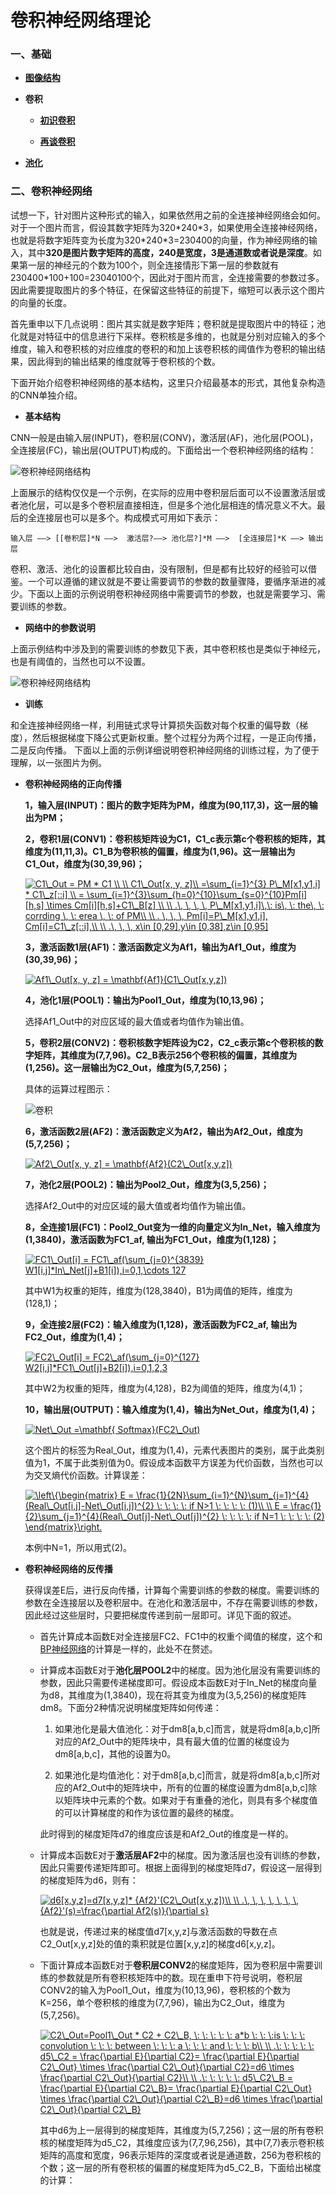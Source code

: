 # 卷积神经网络理论

### 一、基础

* **[图像结构](https://github.com/Anfany/Machine-Learning-for-Beginner-by-Python3/blob/master/CNN/fig.md)**


* **卷积**

    * **[初识卷积](https://github.com/Anfany/Machine-Learning-for-Beginner-by-Python3/blob/master/CNN/convolution.md)**

    * **[再谈卷积](https://github.com/Anfany/Machine-Learning-for-Beginner-by-Python3/blob/master/CNN/convolution2.md)**

* **[池化](https://github.com/Anfany/Machine-Learning-for-Beginner-by-Python3/blob/master/CNN/pooling.md)**

### 二、卷积神经网络

试想一下，针对图片这种形式的输入，如果依然用之前的全连接神经网络会如何。对于一个图片而言，假设其数字矩阵为320\*240\*3，如果使用全连接神经网络，也就是将数字矩阵变为长度为320\*240\*3=230400的向量，作为神经网络的输入，其中**320是图片数字矩阵的高度，240是宽度，3是通道数或者说是深度**。如果第一层的神经元的个数为100个，则全连接情形下第一层的参数就有230400\*100+100=23040100个，因此对于图片而言，全连接需要的参数过多。因此需要提取图片的多个特征，在保留这些特征的前提下，缩短可以表示这个图片的向量的长度。

首先重申以下几点说明：图片其实就是数字矩阵；卷积就是提取图片中的特征；池化就是对特征中的信息进行下采样。卷积核是多维的，也就是分别对应输入的多个维度，输入和卷积核的对应维度的卷积的和加上该卷积核的阈值作为卷积的输出结果，因此得到的输出结果的维度就等于卷积核的个数。

下面开始介绍卷积神经网络的基本结构，这里只介绍最基本的形式，其他复杂构造的CNN单独介绍。



* **基本结构**

CNN一般是由输入层(INPUT)，卷积层(CONV)，激活层(AF)，池化层(POOL)，全连接层(FC)，输出层(OUTPUT)构成的。下面给出一个卷积神经网络的结构：
   
![卷积神经网络结构](https://github.com/Anfany/Machine-Learning-for-Beginner-by-Python3/blob/master/CNN/Cnn/cnn_s.png)
   

上面展示的结构仅仅是一个示例，在实际的应用中卷积层后面可以不设置激活层或者池化层，可以是多个卷积层直接相连，但是多个池化层相连的情况意义不大。最后的全连接层也可以是多个。构成模式可用如下表示：
```
输入层 ——> [[卷积层]*N ——>  激活层?——> 池化层?]*M ——>  [全连接层]*K ——> 输出层
```
卷积、激活、池化的设置都比较自由，没有限制，但是都有比较好的经验可以借鉴。一个可以遵循的建议就是不要让需要调节的参数的数量骤降，要循序渐进的减少。下面以上面的示例说明卷积神经网络中需要调节的参数，也就是需要学习、需要训练的参数。
   
* **网络中的参数说明**   

上面示例结构中涉及到的需要训练的参数见下表，其中卷积核也是类似于神经元，也是有阈值的，当然也可以不设置。

![卷积神经网络结构](https://github.com/Anfany/Machine-Learning-for-Beginner-by-Python3/blob/master/CNN/Cnn/cnn_papng.png)
   
* **训练**      

和全连接神经网络一样，利用链式求导计算损失函数对每个权重的偏导数（梯度），然后根据梯度下降公式更新权重。整个过程分为两个过程，一是正向传播，二是反向传播。 下面以上面的示例详细说明卷积神经网络的训练过程，为了便于理解，以一张图片为例。
  

   + **卷积神经网络的正向传播**
     
     **1，输入层(INPUT)：图片的数字矩阵为PM，维度为(90,117,3)，这一层的输出为PM；**
     
     **2，卷积1层(CONV1)：卷积核矩阵设为C1，C1_c表示第c个卷积核的矩阵，其维度为(11,11,3)。C1_B为卷积核的偏置，维度为(1,96)。这一层输出为C1_Out，维度为(30,39,96)；**
     
        <a href="https://www.codecogs.com/eqnedit.php?latex=C1\_Out&space;=&space;PM&space;*&space;C1&space;\\&space;\\&space;C1\_Out[x,&space;y,&space;z]\\&space;=\sum_{i=1}^{3}&space;P\_M[x1,y1,i]&space;*&space;C1\_z[::i]&space;\\&space;=&space;\sum_{i=1}^{3}\sum_{h=0}^{10}\sum_{s=0}^{10}Pm[i][h,s]&space;\times&space;Cm[i][h,s]&plus;C1\_B[z]&space;\\&space;\\&space;.\,&space;\,&space;\,&space;\,&space;P\_M[x1,y1,i]\,\:&space;is\,&space;\:&space;the\,&space;\:&space;corrding&space;\,&space;\:&space;erea&space;\,&space;\:&space;of&space;PM\\&space;\\&space;.&space;\,&space;\,&space;\,&space;Pm[i]=P\_M[x1,y1,i],&space;Cm[i]=C1\_z[::i],\\&space;\\&space;.\,&space;\,&space;\,&space;x\in&space;[0,29],y\in&space;[0,38],z\in&space;[0,95]" target="_blank"><img src="https://latex.codecogs.com/gif.latex?C1\_Out&space;=&space;PM&space;*&space;C1&space;\\&space;\\&space;C1\_Out[x,&space;y,&space;z]\\&space;=\sum_{i=1}^{3}&space;P\_M[x1,y1,i]&space;*&space;C1\_z[::i]&space;\\&space;=&space;\sum_{i=1}^{3}\sum_{h=0}^{10}\sum_{s=0}^{10}Pm[i][h,s]&space;\times&space;Cm[i][h,s]&plus;C1\_B[z]&space;\\&space;\\&space;.\,&space;\,&space;\,&space;\,&space;P\_M[x1,y1,i]\,\:&space;is\,&space;\:&space;the\,&space;\:&space;corrding&space;\,&space;\:&space;erea&space;\,&space;\:&space;of&space;PM\\&space;\\&space;.&space;\,&space;\,&space;\,&space;Pm[i]=P\_M[x1,y1,i],&space;Cm[i]=C1\_z[::i],\\&space;\\&space;.\,&space;\,&space;\,&space;x\in&space;[0,29],y\in&space;[0,38],z\in&space;[0,95]" title="C1\_Out = PM * C1 \\ \\ C1\_Out[x, y, z]\\ =\sum_{i=1}^{3} P\_M[x1,y1,i] * C1\_z[::i] \\ = \sum_{i=1}^{3}\sum_{h=0}^{10}\sum_{s=0}^{10}Pm[i][h,s] \times Cm[i][h,s]+C1\_B[z] \\ \\ .\, \, \, \, P\_M[x1,y1,i]\,\: is\, \: the\, \: corrding \, \: erea \, \: of PM\\ \\ . \, \, \, Pm[i]=P\_M[x1,y1,i], Cm[i]=C1\_z[::i],\\ \\ .\, \, \, x\in [0,29],y\in [0,38],z\in [0,95]" /></a>
     
     
     **3，激活函数1层(AF1)：激活函数定义为Af1，输出为Af1_Out，维度为(30,39,96)；**
     
        <a href="https://www.codecogs.com/eqnedit.php?latex=Af1\_Out[x,&space;y,&space;z]&space;=&space;\mathbf{Af1}(C1\_Out[x,y,z])" target="_blank"><img src="https://latex.codecogs.com/gif.latex?Af1\_Out[x,&space;y,&space;z]&space;=&space;\mathbf{Af1}(C1\_Out[x,y,z])" title="Af1\_Out[x, y, z] = \mathbf{Af1}(C1\_Out[x,y,z])" /></a>
     
     **4，池化1层(POOL1)：输出为Pool1_Out，维度为(10,13,96)；**
     
          
        选择Af1_Out中的对应区域的最大值或者均值作为输出值。
     
     
     **5，卷积2层(CONV2)：卷积核数字矩阵设为C2，C2_c表示第c个卷积核的数字矩阵，其维度为(7,7,96)。C2_B表示256个卷积核的偏置，其维度为(1,256)。这一层输出为C2_Out，维度为(5,7,256)；**
     
        具体的运算过程图示：
        
        ![卷积](https://github.com/Anfany/Machine-Learning-for-Beginner-by-Python3/blob/master/CNN/Cnn/cnn_conv.png)
   
     **6，激活函数2层(AF2)：激活函数定义为Af2，输出为Af2_Out，维度为(5,7,256)；**
     
        <a href="https://www.codecogs.com/eqnedit.php?latex=Af2\_Out[x,&space;y,&space;z]&space;=&space;\mathbf{Af2}(C2\_Out[x,y,z])" target="_blank"><img src="https://latex.codecogs.com/gif.latex?Af2\_Out[x,&space;y,&space;z]&space;=&space;\mathbf{Af2}(C2\_Out[x,y,z])" title="Af2\_Out[x, y, z] = \mathbf{Af2}(C2\_Out[x,y,z])" /></a>
     
     **7，池化2层(POOL2)：输出为Pool2_Out，维度为(3,5,256)；**
     
        选择Af2_Out中的对应区域的最大值或者均值作为输出值。
     
     **8，全连接1层(FC1)：Pool2_Out变为一维的向量定义为In_Net，输入维度为(1,3840)，激活函数为FC1_af, 输出为FC1_Out，维度为(1,128)；**
     
       <a href="https://www.codecogs.com/eqnedit.php?latex=FC1\_Out[i]&space;=&space;FC1\_af(\sum_{j=0}^{3839}&space;W1[i,j]*In\_Net[j]&plus;B1[i]),i=0,1,\cdots&space;127" target="_blank"><img src="https://latex.codecogs.com/gif.latex?FC1\_Out[i]&space;=&space;FC1\_af(\sum_{j=0}^{3839}&space;W1[i,j]*In\_Net[j]&plus;B1[i]),i=0,1,\cdots&space;127" title="FC1\_Out[i] = FC1\_af(\sum_{j=0}^{3839} W1[i,j]*In\_Net[j]+B1[i]),i=0,1,\cdots 127" /></a>
     
       其中W1为权重的矩阵，维度为(128,3840)，B1为阈值的矩阵，维度为(128,1)；
   
     **9，全连接2层(FC2)：输入维度为(1,128)，激活函数为FC2_af, 输出为FC2_Out，维度为(1,4)；**
     
       <a href="https://www.codecogs.com/eqnedit.php?latex=FC2\_Out[i]&space;=&space;FC2\_af(\sum_{j=0}^{127}&space;W2[i,j]*FC1\_Out[j]&plus;B2[i]),i=0,1,2,3" target="_blank"><img src="https://latex.codecogs.com/gif.latex?FC2\_Out[i]&space;=&space;FC2\_af(\sum_{j=0}^{127}&space;W2[i,j]*FC1\_Out[j]&plus;B2[i]),i=0,1,2,3" title="FC2\_Out[i] = FC2\_af(\sum_{j=0}^{127} W2[i,j]*FC1\_Out[j]+B2[i]),i=0,1,2,3" /></a>
   
     
     其中W2为权重的矩阵，维度为(4,128)，B2为阈值的矩阵，维度为(4,1)；
     
     **10，输出层(OUTPUT)：输入维度为(1,4)，输出为Net_Out，维度为(1,4)；**
     
       <a href="https://www.codecogs.com/eqnedit.php?latex=Net\_Out&space;=\mathbf{&space;Softmax}(FC2\_Out)" target="_blank"><img src="https://latex.codecogs.com/gif.latex?Net\_Out&space;=\mathbf{&space;Softmax}(FC2\_Out)" title="Net\_Out =\mathbf{ Softmax}(FC2\_Out)" /></a>
     
       这个图片的标签为Real_Out，维度为(1,4)，元素代表图片的类别，属于此类别值为1，不属于此类别值为0。假设成本函数平方误差为代价函数，当然也可以为交叉熵代价函数。计算误差：
     
      <a href="https://www.codecogs.com/eqnedit.php?latex=\left\{\begin{matrix}&space;E&space;=&space;\frac{1}{2N}\sum_{i=1}^{N}\sum_{j=1}^{4}(Real\_Out[i,j]-Net\_Out[i,j])^{2}&space;\:&space;\:&space;\:&space;\:&space;if&space;N>1&space;\:&space;\:&space;\:&space;\:&space;(1)\\&space;\\&space;E&space;=&space;\frac{1}{2}\sum_{j=1}^{4}(Real\_Out[j]-Net\_Out[j])^{2}&space;\:&space;\:&space;\:&space;\:&space;if&space;N=1&space;\:&space;\:&space;\:&space;\:&space;(2)&space;\end{matrix}\right." target="_blank"><img src="https://latex.codecogs.com/gif.latex?\left\{\begin{matrix}&space;E&space;=&space;\frac{1}{2N}\sum_{i=1}^{N}\sum_{j=1}^{4}(Real\_Out[i,j]-Net\_Out[i,j])^{2}&space;\:&space;\:&space;\:&space;\:&space;if&space;N>1&space;\:&space;\:&space;\:&space;\:&space;(1)\\&space;\\&space;E&space;=&space;\frac{1}{2}\sum_{j=1}^{4}(Real\_Out[j]-Net\_Out[j])^{2}&space;\:&space;\:&space;\:&space;\:&space;if&space;N=1&space;\:&space;\:&space;\:&space;\:&space;(2)&space;\end{matrix}\right." title="\left\{\begin{matrix} E = \frac{1}{2N}\sum_{i=1}^{N}\sum_{j=1}^{4}(Real\_Out[i,j]-Net\_Out[i,j])^{2} \: \: \: \: if N>1 \: \: \: \: (1)\\ \\ E = \frac{1}{2}\sum_{j=1}^{4}(Real\_Out[j]-Net\_Out[j])^{2} \: \: \: \: if N=1 \: \: \: \: (2) \end{matrix}\right." /></a>
     
     本例中N=1，所以用式(2)。
     
    
   +  **卷积神经网络的反传播**
     
      获得误差E后，进行反向传播，计算每个需要训练的参数的梯度。需要训练的参数在全连接层以及卷积层中。在池化和激活层中，不存在需要训练的参数，因此经过这些层时，只要把梯度传递到前一层即可。详见下面的叙述。
     
         + 首先计算成本函数E对全连接层FC2、FC1中的权重个阈值的梯度，这个和[BP神经网络](https://github.com/Anfany/Machine-Learning-for-Beginner-by-Python3/blob/master/BPNN/readme.md)的计算是一样的，此处不在赘述。
      
         + 计算成本函数E对于**池化层POOL2**中的梯度。因为池化层没有需要训练的参数，因此只需要传递梯度即可。假设成本函数E对于In_Net的梯度向量为d8，其维度为(1,3840)，现在将其变为维度为(3,5,256)的梯度矩阵dm8。下面分2种情况说明梯度矩阵如何传递：
           
             1. 如果池化是最大值池化：对于dm8[a,b,c]而言，就是将dm8[a,b,c]所对应的Af2_Out中的矩阵块中，具有最大值的位置的梯度设为dm8[a,b,c]，其他的设置为0。
             
             2. 如果池化是均值池化：对于dm8[a,b,c]而言，就是将dm8[a,b,c]所对应的Af2_Out中的矩阵块中，所有的位置的梯度设置为dm8[a,b,c]除以矩阵块中元素的个数。如果对于有重叠的池化，则具有多个梯度值的可以计算梯度的和作为该位置的最终的梯度。
             
            此时得到的梯度矩阵d7的维度应该是和Af2_Out的维度是一样的。
             
         
        +  计算成本函数E对于**激活层AF2**中的梯度。因为激活层也没有训练的参数，因此只需要传递矩阵即可。根据上面得到的梯度矩阵d7，假设这一层得到的梯度矩阵为d6，则有：
            
            <a href="https://www.codecogs.com/eqnedit.php?latex=d6[x,y,z]=d7[x,y,z]*&space;{Af2}'(C2\_Out[x,y,z])\\&space;\\&space;.\,&space;\,&space;\,&space;\,&space;\,&space;\,&space;\,&space;{Af2}'(s)=\frac{\partial&space;Af2(s)}{\partial&space;s}" target="_blank"><img src="https://latex.codecogs.com/gif.latex?d6[x,y,z]=d7[x,y,z]*&space;{Af2}'(C2\_Out[x,y,z])\\&space;\\&space;.\,&space;\,&space;\,&space;\,&space;\,&space;\,&space;\,&space;{Af2}'(s)=\frac{\partial&space;Af2(s)}{\partial&space;s}" title="d6[x,y,z]=d7[x,y,z]* {Af2}'(C2\_Out[x,y,z])\\ \\ .\, \, \, \, \, \, \, {Af2}'(s)=\frac{\partial Af2(s)}{\partial s}" /></a>
     
            也就是说，传递过来的梯度值d7[x,y,z]与激活函数的导数在点C2_Out[x,y,z]处的值的乘积就是位置[x,y,z]的梯度d6[x,y,z]。
       
       + 下面计算成本函数E对于**卷积层CONV2**的梯度矩阵，因为卷积层中需要训练的参数就是所有卷积核矩阵中的数。现在重申下符号说明，卷积层CONV2的输入为Pool1_Out，维度为(10,13,96)，卷积核的个数为K=256，单个卷积核的维度为(7,7,96)，输出为C2_Out，维度为(5,7,256)。
      
           <a href="https://www.codecogs.com/eqnedit.php?latex=C2\_Out=Pool1\_Out&space;*&space;C2&space;&plus;&space;C2\_B,&space;\:&space;\:&space;\:&space;\:&space;\:&space;a*b&space;\:&space;\:&space;\:is&space;\:&space;\:&space;\:&space;convolution&space;\:&space;\:&space;\:&space;between&space;\:&space;\:&space;\:&space;a&space;\:&space;\:&space;\:&space;and&space;\:&space;\:&space;\:&space;b\\&space;\\&space;.\:&space;\:&space;\:&space;\:&space;\:&space;d5\_C2&space;=&space;\frac{\partial&space;E}{\partial&space;C2}=&space;\frac{\partial&space;E}{\partial&space;C2\_Out}&space;\times&space;\frac{\partial&space;C2\_Out}{\partial&space;C2}=d6&space;\times&space;\frac{\partial&space;C2\_Out}{\partial&space;C2}\\&space;\\&space;.\:&space;\:&space;\:&space;\:&space;\:&space;d5\_C2\_B&space;=&space;\frac{\partial&space;E}{\partial&space;C2\_B}=&space;\frac{\partial&space;E}{\partial&space;C2\_Out}&space;\times&space;\frac{\partial&space;C2\_Out}{\partial&space;C2\_B}=d6&space;\times&space;\frac{\partial&space;C2\_Out}{\partial&space;C2\_B}" target="_blank"><img src="https://latex.codecogs.com/gif.latex?C2\_Out=Pool1\_Out&space;*&space;C2&space;&plus;&space;C2\_B,&space;\:&space;\:&space;\:&space;\:&space;\:&space;a*b&space;\:&space;\:&space;\:is&space;\:&space;\:&space;\:&space;convolution&space;\:&space;\:&space;\:&space;between&space;\:&space;\:&space;\:&space;a&space;\:&space;\:&space;\:&space;and&space;\:&space;\:&space;\:&space;b\\&space;\\&space;.\:&space;\:&space;\:&space;\:&space;\:&space;d5\_C2&space;=&space;\frac{\partial&space;E}{\partial&space;C2}=&space;\frac{\partial&space;E}{\partial&space;C2\_Out}&space;\times&space;\frac{\partial&space;C2\_Out}{\partial&space;C2}=d6&space;\times&space;\frac{\partial&space;C2\_Out}{\partial&space;C2}\\&space;\\&space;.\:&space;\:&space;\:&space;\:&space;\:&space;d5\_C2\_B&space;=&space;\frac{\partial&space;E}{\partial&space;C2\_B}=&space;\frac{\partial&space;E}{\partial&space;C2\_Out}&space;\times&space;\frac{\partial&space;C2\_Out}{\partial&space;C2\_B}=d6&space;\times&space;\frac{\partial&space;C2\_Out}{\partial&space;C2\_B}" title="C2\_Out=Pool1\_Out * C2 + C2\_B, \: \: \: \: \: a*b \: \: \:is \: \: \: convolution \: \: \: between \: \: \: a \: \: \: and \: \: \: b\\ \\ .\: \: \: \: \: d5\_C2 = \frac{\partial E}{\partial C2}= \frac{\partial E}{\partial C2\_Out} \times \frac{\partial C2\_Out}{\partial C2}=d6 \times \frac{\partial C2\_Out}{\partial C2}\\ \\ .\: \: \: \: \: d5\_C2\_B = \frac{\partial E}{\partial C2\_B}= \frac{\partial E}{\partial C2\_Out} \times \frac{\partial C2\_Out}{\partial C2\_B}=d6 \times \frac{\partial C2\_Out}{\partial C2\_B}" /></a>
            
            
            其中d6为上一层得到的梯度矩阵，其维度为(5,7,256)；这一层的所有卷积核的梯度矩阵为d5_C2，其维度应该为(7,7,96,256)，其中(7,7)表示卷积核矩阵的高度和宽度，96表示矩阵的深度或者说是通道数，256为卷积核的个数；这一层的所有卷积核的偏置的梯度矩阵为d5_C2_B，下面给出梯度的计算：
            
            
            
            
            
          
       
       
      
      
      
      
      


   








